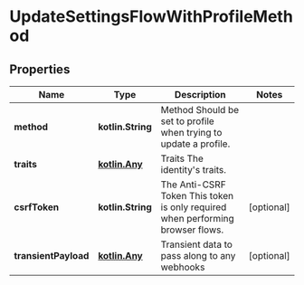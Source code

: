 
# UpdateSettingsFlowWithProfileMethod

## Properties
| Name | Type | Description | Notes |
| ------------ | ------------- | ------------- | ------------- |
| **method** | **kotlin.String** | Method  Should be set to profile when trying to update a profile. |  |
| **traits** | [**kotlin.Any**](.md) | Traits  The identity&#39;s traits. |  |
| **csrfToken** | **kotlin.String** | The Anti-CSRF Token  This token is only required when performing browser flows. |  [optional] |
| **transientPayload** | [**kotlin.Any**](.md) | Transient data to pass along to any webhooks |  [optional] |



